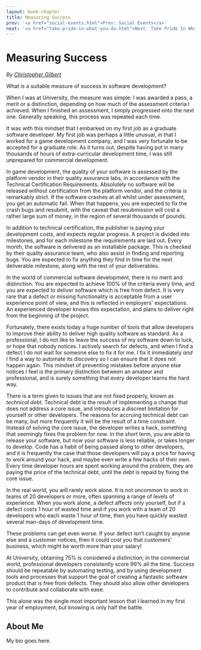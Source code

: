 ```yaml
---
layout: book-chapter
title: Measuring Success
prev: '<a href="social-events.html">Prev: Social Events</a>'
next: '<a href="take-pride-in-what-you-do.html">Next: Take Pride In What You Do</a>'
---
```


# Measuring Success

_By [Christopher Gilbert](#about_me)_

What is a suitable measure of success in software development?

When I was at University, the measure was simple: I was awarded a pass, a merit or a distinction, depending on how much of the assessment criteria I achieved. When I finished an assessment, I simply progressed onto the next one. Generally speaking, this process was repeated each time.

It was with this mindset that I embarked on my first job as a graduate software developer. My first job was perhaps a little unusual, in that I worked for a game development company, and I was very fortunate to be accepted for a graduate role. As it turns out, despite having put in many thousands of hours of extra-curricular development time, I was still unprepared for commercial development.

In game development, the quality of your software is assessed by the platform vendor in their quality assurance labs, in accordance with the Technical Certification Requirements. Absolutely no software will be released without certification from the platform vendor, and the criteria is remarkably strict. If the software crashes at all whilst under assessment, you get an automatic fail. When that happens, you are expected to fix the crash bugs and resubmit, with the caveat that resubmission will cost a rather large sum of money, in the region of several thousands of pounds.

In addition to technical certification, the publisher is paying your development costs, and expects regular progress. A project is divided into milestones, and for each milestone the requirements are laid out. Every month, the software is delivered as an installable package. This is checked by their quality assurance team, who also assist in finding and reporting bugs. You are expected to fix anything they find in time for the next deliverable milestone, along with the rest of your deliverables.

In the world of commercial software development, there is no merit and distinction. You are expected to achieve 100% of the criteria every time, and you are expected to deliver software which is free from defect. It is very rare that a defect or missing functionality is acceptable from a user experience point of view, and this is reflected in employers' expectations. An experienced developer knows this expectation, and plans to deliver right from the beginning of the project.

Fortunately, there exists today a huge number of tools that allow developers to improve their ability to deliver high quality software as standard. As a professional, I do not like to leave the success of my software down to luck, or hope that nobody notices. I actively search for defects, and when I find a defect I do not wait for someone else to fix it for me. I fix it immediately _and_ I find a way to automate its discovery so I can ensure that it does not happen again. This mindset of preventing mistakes before anyone else notices I feel is the primary distinction between an amateur and professional, and is surely something that every developer learns the hard way.

There is a term given to issues that are not fixed properly, known as _technical debt_. Technical debt is the result of implementing a change that does not address a core issue, and introduces a discreet limitation for yourself or other developers. The reasons for accruing technical debt can be many, but more frequently it will be the result of a time constraint. Instead of solving the core issue, the developer writes a hack, something that seemingly fixes the problem for now. In the short term, you are able to release your software, but now your software is less reliable, or takes longer to develop. Code has a habit of being passed along to other developers, and it is frequently the case that those developers will pay a price for having to work around your hack, and maybe even write a few hacks of their own. Every time developer hours are spent working around the problem, they are paying the price of the technical debt, until the debt is repaid by fixing the core issue.

In the real world, you will rarely work alone. It is not uncommon to work in teams of 20 developers or more, often spanning a range of levels of experience. When you work alone, a defect affects only yourself, but if a defect costs 1 hour of wasted time and if you work with a team of 20 developers who each waste 1 hour of time, then you have quickly wasted several man-days of development time.

These problems can get even worse. If your defect isn't caught by anyone else and a customer notices, then it could cost you that customers' business, which might be worth more than your salary!

At University, obtaining 75% is considered a distinction; in the commercial world, professional developers consistently score 99% all the time. Success should be repeatable by automating testing, and by using development tools and processes that support the goal of creating a fantastic software product that is free from defects. They should also allow other developers to contribute and collaborate with ease.

This alone was the single most important lesson that I learned in my first year of employment, but knowing is only half the battle.

## About Me

My bio goes here.